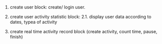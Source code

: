 1. create user block: create/ login user.
2. create user activity statistic block:
   2.1. display user data according to dates, typea of activity

3. create real time activity record block (create activity, count time, pause, finish)
